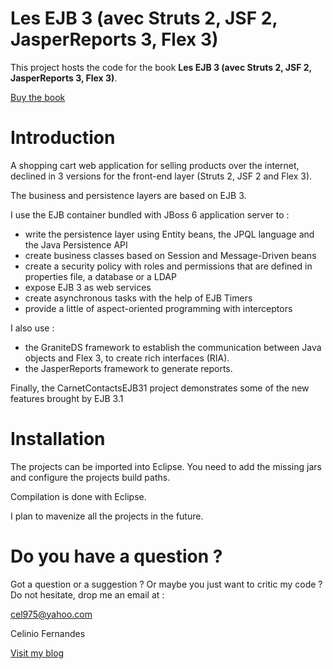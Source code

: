 # Les EJB 3 (avec Struts 2, JSF 2, JasperReports 3, Flex 3)

This project hosts the code for the book **Les EJB 3 (avec Struts 2, JSF 2, JasperReports 3, Flex 3)**.

[Buy the book](http://www.editions-eni.fr/Livres/Les-EJB-3-avec-Struts-2--JSF-2--JasperReports-3--Flex-3-Developpez-pour-le-web-par-l-exemple--3-applications-detaillees/.6_3a6222cf-b921-41f5-886c-c989f77ba994_75c514cc-b7b3-49ed-a7ca-c8e516ab7429_e5bf3eda-7ad1-4a29-a943-f93cf015b594_1_0_d9bd8b5e-f324-473f-b1fc-b41b421c950f.html)

Introduction
============

A shopping cart web application for selling products over the internet, declined in 3 versions for the front-end layer (Struts 2, JSF 2 and Flex 3). 

The business and persistence layers are based on EJB 3. 

I use the EJB container bundled with JBoss 6 application server to :

-   write the persistence layer using Entity beans, the JPQL language and the Java Persistence API
-   create business classes based on Session and Message-Driven beans
-   create a security policy with roles and permissions that are defined in properties file, a database or a LDAP
-   expose EJB 3 as web services
-   create asynchronous tasks with the help of EJB Timers
-   provide a little of aspect-oriented programming with interceptors 

I also use :

-   the GraniteDS framework to establish the communication between Java objects and Flex 3, to create rich interfaces (RIA).
-   the JasperReports framework to generate reports.

Finally, the CarnetContactsEJB31 project demonstrates some of the new features brought by EJB 3.1

Installation
============

The projects can be imported into Eclipse. You need to add the missing jars and configure the projects build paths.

Compilation is done with Eclipse.

I plan to mavenize all the projects in the future.

Do you have a question ?
========================

Got a question or a suggestion ? Or maybe you just want to critic my code ? Do not hesitate, drop me an email at :

cel975@yahoo.com

Celinio Fernandes

[Visit my blog](http://www.celinio.net/techblog)